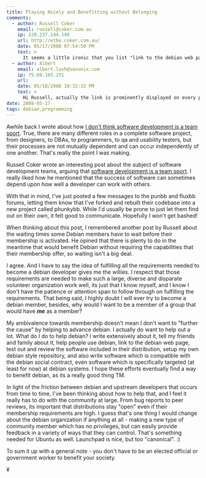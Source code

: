 ```yaml
---
title: Playing Nicely and Benefitting without Belonging
comments:
  - author: Russell Coker
    email: russell@coker.com.au
    ip: 220.237.144.140
    url: http://etbe.coker.com.au/
    date: 05/17/2008 07:54:50 PM
    text: >
      It seems a little ironic that you list "link to the debian web page" as one of the things you do for Debian - but don't include such a link in your post!<br/><br/>It does seem unlikely that there is anyone who doesn't know that the web site is <a href="http://www.debian.org/" rel="nofollow">http://www.debian.org/</a> and yet has enough background knowledge to understand your post.  So I don't think any readers are missing out.
  - author: Albert
    email: albert.lash@savonix.com
    ip: 75.69.165.231
    url:
    date: 05/18/2008 10:32:32 PM
    text: >
      Hi Russell, actually the link is prominently displayed on every page of the docunext blog right under the title. It reads: "We proudly use Debian GNU/Linux". I'm surprised you missed it.<br/><br/>Judging from the server logs, the great majority of people who visit this site are "bump and run" visitors, who are searching for a random answer to a technical problem, and I hope the link shows my respect for the quality of the debian distribution.<br/><br/>Personally, I had been using linux for about 8 years before I tried debian. I used RedHat and then Gentoo, and about two years ago, someone suggested Debian because of its stability, and I'm so glad to have found out about it.<br/><br/>Also, I've strategically placed the link at the top of the page. I believe it makes a difference when it comes to seo.
date: 2008-05-17
tags: debian,programming
---
```

Awhile back I wrote about how <a href="http://www.docunext.com/blog/2008/04/the-people-who-live-on-planet-debian.html">I don't think software development is a team sport</a>. True, there are many different roles in a complete software project, from designers, to DBAs, to programmers, to qa and usability testers, but their processes are not mutually dependent and can occur independently of one another. That's really the point I was making.

Russell Coker wrote an interesting post about the subject of software development teams, arguing that <a href="http://etbe.coker.com.au/2008/04/16/software-development-team-sport/">software development is a team sport</a>. I really liked how he mentioned that the success of software can sometimes depend upon how well a developer can work with others.

With that in mind, I've just posted a few messages to the punbb and fluxbb forums, letting them know that I've forked and rebuilt their codebase into a new project called phunkybb. While I'd usually be prone to just let them find out on their own, it felt good to communicate. Hopefully I won't get bashed!

When thinking about this post, I remembered another post by Russell about the waiting times some Debian members have to wait before their membership is activated. He opined that there is plenty to do in the meantime that would benefit Debian without requiring the capabilities that their membership offer, so waiting isn't a big deal.

I agree. And I have to say the idea of fulfilling all the requirements needed to become a debian developer gives me the willies. I respect that those requirements are needed to make such a large, diverse and disparate volunteer organization work well, its just that I know myself, and I know I don't have the patience or attention span to follow through on fulfilling the requirements. That being said, I highly doubt I will ever try to become a debian member, besides, why would I want to be a member of a group that would have <strong><i>me</i></strong> as a member?

My ambivalence towards membership doesn't mean I don't want to "further the cause" by helping to advance debian. I actually do want to help out a lot. What do I do to help debian? I write extensively about it, tell my friends and family about it, help people use debian, link to the debian web page, test out and review the software included in their distribution, setup my own debian style repository, and also write software which is compatible with the debian social contract, even software which is specifically targeted (at least for now) at debian systems. I hope these efforts eventually find a way to benefit debian, as its a really good thing TM.

In light of the friction between debian and upstream developers that occurs from time to time, I've been thinking about how to help that, and I feel it really has to do with the community at large. From bug reports to peer reviews, its important that distributions stay "open" even if their membership requirements are high. I guess that's one thing I would change about the debian organization if anything at all - making a new type of community member which has no privileges, but can easily provide feedback in a variety of ways that they can control. That's something needed for Ubuntu as well. Launchpad is nice, but too "canonical". :)

To sum it up with a general note - you don't have to be an elected official or government worker to benefit your society.

¥

